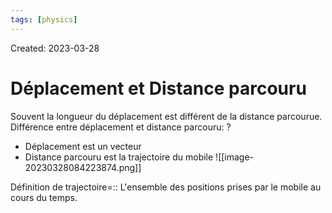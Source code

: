 ```yaml
---
tags: [physics] 
---
```

Created: 2023-03-28

# Déplacement et Distance parcouru
Souvent la longueur du déplacement est différent de la distance parcourue. Différence entre déplacement et distance parcouru:
?
- Déplacement est un vecteur
- Distance parcouru est la trajectoire du mobile
![[image-20230328084223874.png]]
<!--SR:!2023-04-23,16,228-->

Définition de trajectoire=:: L'ensemble des positions prises par le mobile au cours du temps.
<!--SR:!2023-05-22,33,230-->